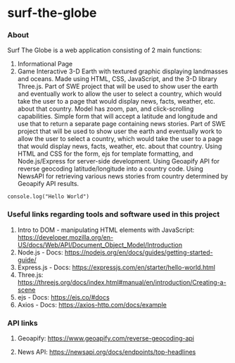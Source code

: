 # surf-the-globe

### About
Surf The Globe is a web application consisting of 2 main functions:
1. Informational Page
2. Game
Interactive 3-D Earth with textured graphic displaying landmasses and oceans. Made using HTML, CSS, JavaScript,  and the 3-D library Three.js. Part of SWE project that will be used to show user the earth and eventually work to allow the user to select a country, which would take the user to a page that would display news, facts, weather, etc. about that country. Model has zoom, pan, and click-scrolling capabilities. 
Simple form that will accept a latitude and longitude and use that to return a separate page containing news stories. Part of SWE project that will be used to show user the earth and eventually work to allow the user to select a country, which would take the user to a page that would display news, facts, weather, etc. about that country. Using HTML and CSS for the form, ejs for template formatting, and Node.js/Express for server-side development. Using Geoapify API for reverse geocoding latitude/longitude into a country code. Using NewsAPI for retrieving various news stories from country determined by Geoapify API results.

`
console.log("Hello World")
`


### Useful links regarding tools and software used in this project

1. Intro to DOM - manipulating HTML elements with JavaScript: https://developer.mozilla.org/en-US/docs/Web/API/Document_Object_Model/Introduction
2. Node.js - Docs: https://nodejs.org/en/docs/guides/getting-started-guide/
3. Express.js - Docs: https://expressjs.com/en/starter/hello-world.html
4. Three.js: https://threejs.org/docs/index.html#manual/en/introduction/Creating-a-scene
5. ejs - Docs: https://ejs.co/#docs
6. Axios - Docs: https://axios-http.com/docs/example


### API links

1. Geoapify: https://www.geoapify.com/reverse-geocoding-api

2. News API: https://newsapi.org/docs/endpoints/top-headlines
